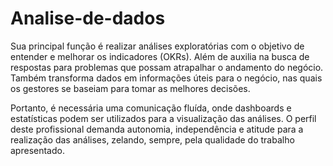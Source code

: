 # Analise-de-dados
Sua principal função é realizar análises exploratórias com o objetivo de entender e melhorar os indicadores (OKRs). 
Além de auxilia na busca de respostas para problemas que possam atrapalhar o andamento do negócio. 
Também transforma dados em informações úteis para o negócio, nas quais os gestores se baseiam para tomar as melhores decisões. 

Portanto, é necessária uma comunicação fluída, onde dashboards e estatísticas podem ser utilizados para a visualização das análises. 
O perfil deste profissional demanda autonomia, independência e atitude para a realização das análises, zelando, sempre, pela qualidade do trabalho apresentado.




